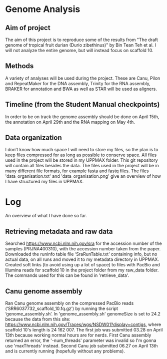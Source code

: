 # Genome Analysis

## Aim of project
The aim of this project is to reproduce some of the results from "The draft genome of tropical fruit durian (Durio zibethinus)" by Bin Tean Teh et al. I will not analyze the entire genome, but will instead focus on scaffold 10.

## Methods
A variety of analyses will be used during the project. These are Canu, Pilon and RepeatMaker for the DNA assembly, Trinity for the RNA assembly, BRAKER for annotation and BWA as well as STAR will be used as aligners.

## Timeline (from the Student Manual checkpoints)
In order to be on track the genome assembly should be done on April 15th, the annotation on April 29th and the RNA mapping on May 4th.

## Data organization
I don’t know how much space I will need to store my files, so the plan is to keep files compressed for as long as possible to conserve space. All files used in the project will be stored in my UPPMAX folder. This git repository will contain all files besides the data. The files used in the project will be in many different file formats, for example fasta and fastq files.
The files 'data_organisation.txt' and 'data_organisation.png' give an overview of how I have structured my files in UPPMAX.

# Log
An overview of what I have done so far.

## Retrieving metadata and raw data
Searched https://www.ncbi.nlm.nih.gov/sra for the accession number of the samples (PRJNA400310), with the accession number taken from the paper. Downloaded the runinfo table file ‘SraRunTable.txt’ containing info, but no actual data, on all runs and moved it to my metadata directory in UPPMAX.
Created soft links (to avoid using up a lot of space) to files with PacBio and Illumina reads for scaffold 10 in the project folder from my raw_data folder. The commands used for this can be found in 'retrieve_data'. 

## Canu genome assembly
Ran Canu genome assembly on the compressed PacBio reads (‘SRR6037732_scaffold_10.fq.gz’) by running the script ‘genome_assembly.sh’. In 'genome_assembly.sh' genomeSize is set to 24.2 because the data from this site: https://www.ncbi.nlm.nih.gov/Traces/wgs/NSDW01?display=contigs, where scaffold 10's length is 24 162 007.
The first job was submitted 03.28 on April 13th because working normal hours are for nerds. First Canu assembly returned an error, the '-num_threads' parameter was invalid so I'm gonna use 'maxThreads' instead. Second Canu job submitted 06.27 on April 13th and is currently running (hopefully without any problems).




